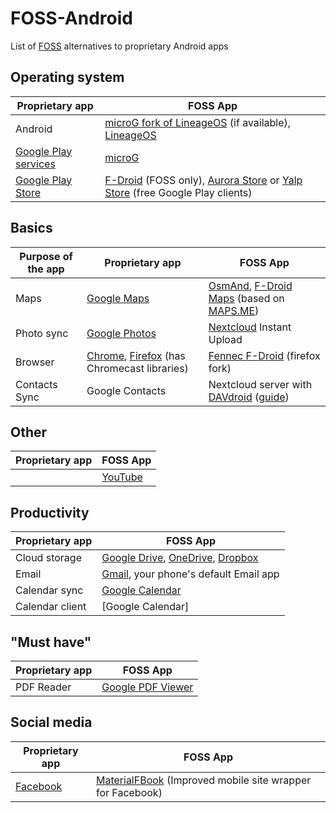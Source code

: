 # FOSS-Android
List of [FOSS](https://en.wikipedia.org/wiki/Free_and_open-source_software) alternatives to proprietary Android apps

## Operating system

|Proprietary app|FOSS App|
|---------------|--------|
|Android|[microG fork of LineageOS](https://lineage.microg.org/) (if available), [LineageOS](https://lineageos.org/)|
|[Google Play services](https://en.wikipedia.org/wiki/Google_Play_Services)|[microG](https://microg.org/)|
|[Google Play Store](https://en.wikipedia.org/wiki/Google_Play)|[F-Droid](https://f-droid.org/en/) (FOSS only), [Aurora Store](https://f-droid.org/en/packages/com.dragons.aurora/) or [Yalp Store](https://f-droid.org/packages/com.github.yeriomin.yalpstore/) (free Google Play clients)|

## Basics

|Purpose of the app|Proprietary app|FOSS App|
|------------------|---------------|--------|
|Maps|[Google Maps](https://play.google.com/store/apps/details?id=com.google.android.apps.maps&hl=en)|[OsmAnd](https://f-droid.org/packages/net.osmand.plus/), [F-Droid Maps](https://f-droid.org/en/packages/com.github.axet.maps/) (based on [MAPS.ME](https://maps.me/))|
|Photo sync|[Google Photos](https://play.google.com/store/apps/details?id=com.google.android.apps.photos&hl=en)|[Nextcloud](https://nextcloud.com/) Instant Upload|
|Browser|[Chrome](https://play.google.com/store/apps/details?id=com.android.chrome), [Firefox](https://play.google.com/store/apps/details?id=org.mozilla.firefox) (has Chromecast libraries)|[Fennec F-Droid](https://f-droid.org/en/packages/org.mozilla.fennec_fdroid/) (firefox fork)|
|Contacts Sync|Google Contacts|Nextcloud server with [DAVdroid](https://f-droid.org/en/packages/at.bitfire.davdroid/) ([guide](https://www.davdroid.com/tested-with/nextcloud/))|

## Other
|Proprietary app|FOSS App|
|---------------|--------|
||[YouTube](https://play.google.com/store/apps/details?id=com.google.android.youtube&hl=en)|[NewPipe](https://f-droid.org/en/packages/org.schabi.newpipe/) (youtube client)|

## Productivity

|Proprietary app|FOSS App|
|---------------|--------|
|Cloud storage|[Google Drive](https://play.google.com/store/apps/details?id=com.google.android.apps.docs), [OneDrive](https://play.google.com/store/apps/details?id=com.microsoft.skydrive), [Dropbox](https://play.google.com/store/apps/details?id=com.dropbox.android)|[Nextcloud](https://nextcloud.com/) (selfhosted)|
|Email|[Gmail](https://play.google.com/store/apps/details?id=com.google.android.gm), your phone's default Email app|[K-9 Mail](https://f-droid.org/en/packages/com.fsck.k9/)|
|Calendar sync|[Google Calendar](https://www.google.com/calendar/about/)|[Nextcloud Calendar](https://apps.nextcloud.com/apps/calendar)|
|Calendar client|[Google Calendar]|[Simple Calendar](https://f-droid.org/packages/com.simplemobiletools.calendar/)|

## "Must have"

|Proprietary app|FOSS App|
|---------------|--------|
|PDF Reader|[Google PDF Viewer](https://play.google.com/store/apps/details?id=com.google.android.apps.pdfviewer&hl=en_US)|[MuPDF](https://f-droid.org/en/packages/com.artifex.mupdf.viewer.app/)|

## Social media
|Proprietary app|FOSS App|
|---------------|--------|
|[Facebook](https://play.google.com/store/apps/details?id=com.facebook.katana&hl=en)|[MaterialFBook](https://github.com/ZeeRooo/MaterialFBook) (Improved mobile site wrapper for Facebook)|

